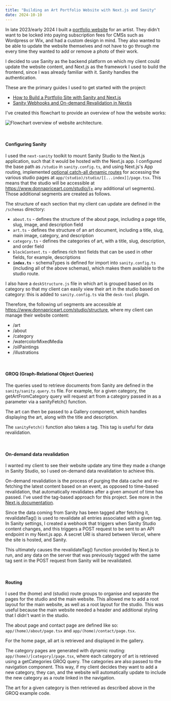 ```yaml
---
title: "Building an Art Portfolio Website with Next.js and Sanity"
date: 2024-10-10
---
```


In late 2023/early 2024 I built a [portfolio website](https://www.donnapriceart.com/) for an artist. They didn't want to be locked into paying subscription fees for CMSs such as Wordpress or Wix, and had a custom design in mind. They also wanted to be able to update the website themselves and not have to go through me every time they wanted to add or remove a photo of their work.

I decided to use Sanity as the backend platform on which my client could update the website content, and Next.js as the framework I used to build the frontend, since I was already familiar with it. Sanity handles the authentication.

These are the primary guides I used to get started with the project:

- [How to Build a Portfolio Site with Sanity and Next.js](https://www.freecodecamp.org/news/how-to-build-a-portfolio-site-with-sanity-and-nextjs/#heading-what-is-sanity)
- [Sanity Webhooks and On-demand Revalidation in Nextjs](https://www.sanity.io/guides/sanity-webhooks-and-on-demand-revalidation-in-nextjs)

I've created this flowchart to provide an overview of how the website works:

![Flowchart overview of website architecture.]({{site.url}}/assets/images/dpa/dpa-flowchart.png)

<br>

#### Configuring Sanity

I used the `next-sanity` toolkit to mount Sanity Studio to the Next.js application, such that it would be hosted with the Next.js app. I configured the base path as `/studio` in `sanity.config.ts`, and using Next.js's App routing, implemented [optional catch-all dynamic routes](https://nextjs.org/docs/pages/building-your-application/routing/dynamic-routes#optional-catch-all-segments) for accessing the various studio pages at `app/(studio)/studio/[[...index]]/page.tsx`. This means that the studio will be accessible at https://www.donnapriceart.com/studio/(+ any additional url segments). Those additional segments are created as follows.

The structure of each section that my client can update are defined in the `/schemas` directory:

- `about.ts` - defines the structure of the about page, including a page title, slug, image, and description field
- `art.ts` - defines the structure of an art document, including a title, slug, main image, category, and description
- `category.ts` - defines the categories of art, with a title, slug, description, and order field
- `blockContent.ts` - defines rich text fields that can be used in other fields, for example, descriptions
- **`index.ts`** - schemaTypes is defined for import into `sanity.config.ts` (including all of the above schemas), which makes them available to the studio route.

I also have a `deskStructure.js` file in which art is grouped based on its category so that my client can easily view their art in the studio based on category: this is added to `sanity.config.ts` via the `desk-tool` plugin.

Therefore, the following url segments are accessible at https://www.donnapriceart.com/studio/structure, where my client can manage their website content:

- /art
- /about
- /category
- /watercolorMixedMedia
- /oilPaintings
- /illustrations

<br>

#### GROQ (Graph-Relational Object Queries)

The queries used to retrieve documents from Sanity are defined in the `sanity/sanity.query.ts` file. For example, for a given category, the getArtFromCategory query will request art from a category passed in as a parameter via a sanityFetch() function.

The art can then be passed to a Gallery component, which handles displaying the art, along with the title and description.

The `sanityFetch()` function also takes a tag. This tag is useful for data revalidation.

<br>

#### On-demand data revalidation

I wanted my client to see their website update any time they made a change in Sanity Studio, so I used on-demand data revalidation to achieve this.

On-demand revalidation is the process of purging the data cache and re-fetching the latest content based on an event, as opposed to time-based revalidation, that automatically revalidates after a given amount of time has passed. I've used the tag-based approach for this project. See more in the [Next.js documentation](https://nextjs.org/docs/app/building-your-application/data-fetching/fetching-caching-and-revalidating#revalidating-data).

Since the data coming from Sanity has been tagged after fetching it, revalidateTag() is used to revalidate all entries associated with a given tag. In Sanity settings, I created a webhook that triggers when Sanity Studio content changes, and this triggers a POST request to be sent to an API endpoint in my Next.js app. A secret URI is shared between Vercel, where the site is hosted, and Sanity.

This ultimately causes the revalidateTag() function provided by Next.js to run, and any data on the server that was previously tagged with the same tag sent in the POST request from Sanity will be revalidated.

<br>

#### Routing

I used the (home) and (studio) route groups to organise and separate the pages for the studio and the main website. This allowed me to add a root layout for the main website, as well as a root layout for the studio. This was useful because the main website needed a header and additional styling that I didn't want in the studio.

The about page and contact page are defined like so: `app/(home)/about/page.tsx` and `app/(home)/contact/page.tsx`.

For the home page, all art is retrieved and displayed in the gallery.

The category pages are generated with dynamic routing: `app/(home)/[category]/page.tsx`, where each category of art is retrieved using a getCategories GROQ query. The categories are also passed to the navigation component. This way, if my client decides they want to add a new category, they can, and the website will automatically update to include the new category as a route linked in the navigation.

The art for a given category is then retrieved as described above in the GROQ example code.
